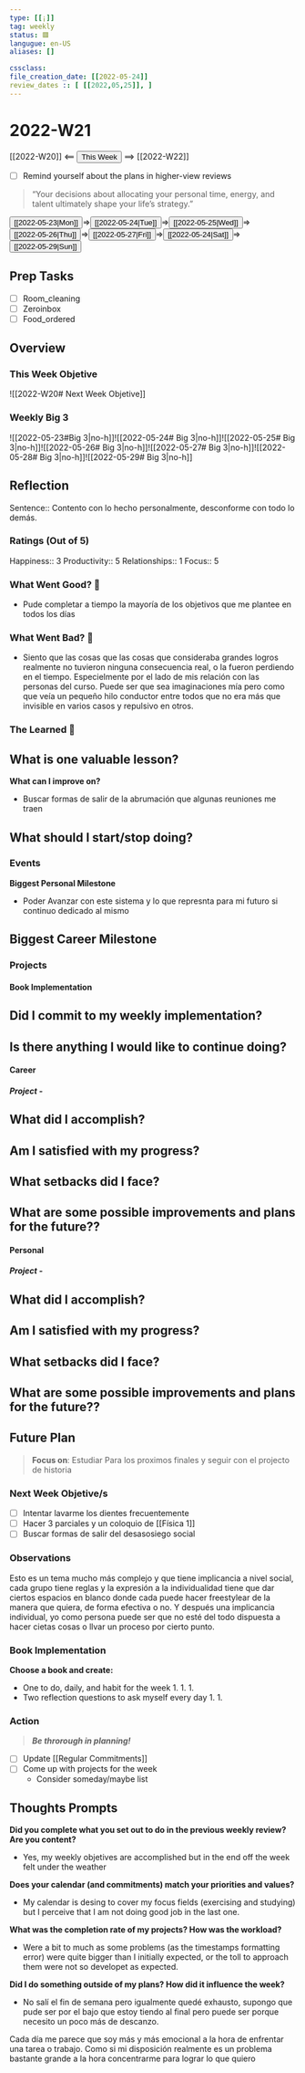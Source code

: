 ```yaml
---
type: [[¡]]
tag: weekly
status: 🟥
langugue: en-US
aliases: []

cssclass:
file_creation_date: [[2022-05-24]]
review_dates :: [ [[2022,05,25]], ]
---
```


# 2022-W21
[[2022-W20]] <== <button class="date_button_today">This Week</button> ==> [[2022-W22]]

- [ ] Remind yourself about the plans in higher-view reviews

> “Your decisions about allocating your personal time, energy, and talent ultimately shape your life’s strategy.”

<button class="date_button_today">[[2022-05-23\|Mon]]</button>=><button class="date_button_today">[[2022-05-24\|Tue]]</button>=><button class="date_button_today">[[2022-05-25\|Wed]]</button>=><button class="date_button_today">[[2022-05-26\|Thu]]</button>=><button class="date_button_today">[[2022-05-27\|Fri]]</button>=><button class="date_button_today">[[2022-05-24\|Sat]]</button>=><button class="date_button_today">[[2022-05-29\|Sun]]</button>

## Prep Tasks
- [ ] Room_cleaning
- [ ] Zeroinbox
- [ ] Food_ordered

## Overview

### This Week Objetive 
![[2022-W20# Next Week Objetive]]

### Weekly Big 3
![[2022-05-23#Big 3|no-h]]![[2022-05-24# Big 3|no-h]]![[2022-05-25# Big 3|no-h]]![[2022-05-26# Big 3|no-h]]![[2022-05-27# Big 3|no-h]]![[2022-05-28# Big 3|no-h]]![[2022-05-29# Big 3|no-h]]

## Reflection

Sentence:: Contento con lo hecho personalmente, desconforme con todo lo demás. 

### Ratings (Out of 5)
Happiness:: 3
Productivity:: 5
Relationships:: 1
Focus:: 5

### What Went Good? 🌹 
-  Pude completar a tiempo la mayoría de los objetivos que me plantee en todos los días
### What Went Bad? 🌵
- Siento que las cosas que las cosas que consideraba grandes logros realmente no tuvieron ninguna consecuencia real, o la fueron perdiendo en el tiempo. Especielmente por el lado de mis relación con las personas del curso. Puede ser que sea imaginaciones mía pero como que veía un pequeño hilo conductor entre todos que no era más que invisible en varios casos y repulsivo en otros.
### The Learned 🌱
**What is one valuable lesson?**
- 

**What can I improve on?**
- Buscar formas de salir de la abrumación que algunas reuniones me traen  

**What should I start/stop doing?**
- 


### Events
**Biggest Personal Milestone**
- Poder Avanzar con este sistema y lo que represnta para mi futuro si continuo dedicado al mismo

**Biggest Career Milestone**
- 

### Projects
#### Book Implementation
**Did I commit to my weekly implementation?**
- 

**Is there anything I would like to continue doing?**
- 
#### Career
##### Project - 
**What did I accomplish?**
- 

**Am I satisfied with my progress?**
- 

**What setbacks did I face?**
- 

**What are some possible improvements and plans for the future??**
- 


#### Personal
##### Project - 
**What did I accomplish?**
- 

**Am I satisfied with my progress?**
- 

**What setbacks did I face?**
- 

**What are some possible improvements and plans for the future??**
- 


## Future Plan
> **Focus on**:  Estudiar Para los proximos finales y seguir con el projecto de historia

### Next Week Objetive/s
- [ ] Intentar lavarme los dientes frecuentemente
- [ ] Hacer 3 parciales y un coloquio de [[Física 1]]
- [ ] Buscar formas de salir del desasosiego social

### Observations 
Esto es un tema mucho más complejo y que tiene implicancia a nivel social, cada grupo tiene reglas y la expresión a la individualidad tiene que dar ciertos espacios en blanco donde cada puede hacer freestylear de la manera que quiera, de forma efectiva o no. Y después una implicancia individual, yo como persona puede ser que no esté del todo dispuesta a hacer cietas cosas o llvar un proceso por cierto punto. 

### Book Implementation
**Choose a book and create:**
- One to do, daily, and habit for the week
	1. 
	1. 
	1. 
- Two reflection questions to ask myself every day
	1. 
	1. 


### Action
> ***Be throrough in planning!***
- [ ] Update [[Regular Commitments]]
- [ ] Come up with projects for the week
	- Consider someday/maybe list


## Thoughts Prompts
**Did you complete what you set out to do in the previous weekly review? Are you content?**
- Yes, my weekly objetives are accomplished but in the end off the week felt under the weather 

**Does your calendar (and commitments) match your priorities and values?**
- My calendar is desing to cover my focus fields (exercising and studying) but I perceive that I am not doing good job in the last one. 

**What was the completion rate of my projects? How was the workload?**
- Were a bit to much as some problems (as the timestamps formatting error) were quite bigger than I initially expected, or the toll to approach them were not so developet as expected.

**Did I do something outside of my plans? How did it influence the week?**
- No salí el fin de semana pero igualmente quedé exhausto, supongo que pude ser por el bajo que estoy tiendo al final pero puede ser porque necesito un poco más de descanzo. 

Cada día me parece que soy más y más emocional a la hora de enfrentar una tarea o trabajo. Como si mi disposición realmente es un problema bastante grande a la hora concentrarme para lograr lo que quiero 


